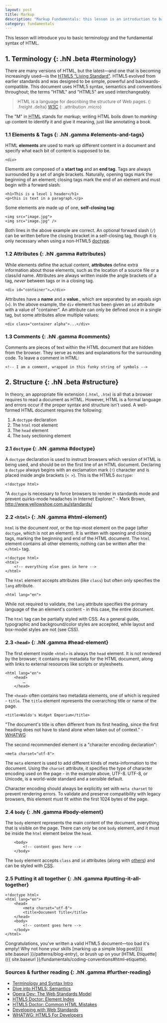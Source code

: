 ```yaml
---
layout: post
title: Markup
description: "Markup Fundamentals: this lesson is an introduction to basic terminology and the fundamental syntax of HTML. Web-Craft is an online curriculum written to help design students become fluent with the web."
category: fundamentals
---
```

This lesson will introduce you to basic terminology and the fundamental syntax of HTML.

<!-- more start -->
## 1. Terminology {: .hN .beta #terminology}

There are many versions of HTML, but the latest&mdash;and one that is becoming increasingly used&mdash;is the [HTML5 "Living Standard"](http://developers.whatwg.org/). HTML5 evolved from earlier standards and was designed to be simple, powerful and backwards-compatible. This document uses HTML5 syntax, semantics and conventions throughout; the terms "HTML" and "HTML5" are used interchangeably.

> HTML is a language for describing the structure of Web pages.
> {: .freight .delta}
> [W3C](http://w3.org)
> {: .attribution .micro}

The "M" in <abbr title="Hyper-Text Markup Language">HTML</abbr> stands for _markup_; writing HTML boils down to _marking up_ content to identify it and give it meaning, just like annotating a book.


### 1.1 Elements & Tags {: .hN .gamma #elements-and-tags}

HTML **elements** are used to mark up different content in a document and specify what each bit of content is supposed to be.	
	
	<div>

Elements are composed of a **start tag** and an **end tag**. Tags are always surrounded by a set of angle brackets. Naturally, opening tags mark the beginning of an element; closing tags mark the end of an element and must begin with a forward slash:

	<h1>This is a level 1 header</h1>
	<p>this is text in a paragraph.</p>

Some elements are made up of one, **self-closing tag**:

	<img src="image.jpg">
	<img src="image.jpg" />

Both lines in the above example are correct. An optional forward slash (`/`) can be written before the closing bracket in a self-closing tag, though it is only necessary when using a non-HTML5 [doctype](#).


### 1.2 Attributes {: .hN .gamma #attributes}

While elements define the actual content, **attributes** define extra information about those elements, such as the location of a source file or a class/id name. Attributes are always written inside the angle brackets of a tag, _never_ between tags or in a closing tag.
	
	<div id="container">…</div>

Attributes have a **name** and a **value**., which are separated by an equals sign (`=`). In the above example, the `div` element has been given an `id` attribute with a value of "container". An attribute can only be defined once in a single tag, but some attributes allow multiple values:

	<div class="container alpha">...</div>


### 1.3 Comments {: .hN .gamma #comments}

Comments are pieces of text within the HTML document that are hidden from the browser. They serve as notes and explanations for the surrounding code. To leave a comment in HTML:

	<!-- I am a comment, wrapped in this funky string of symbols -->


## 2. Structure {: .hN .beta #structure}

In theory, an appropriate file extension (`.html`, `.htm`) is all that a browser requires to read a document as HTML. However, HTML is a formal language and errors occur if the proper syntax and structure isn't used. A well-formed HTML document requires the following:

1. A `doctype` declaration
2. The `html` root element
3. The `head` element
4. The `body` sectioning element 


### 2.1 `doctype` {: .hN .gamma #doctype}

A `doctype` declaration is used to instruct browsers which version of HTML is being used, and should be on the first line of an HTML document. Declaring a `doctype` always begins with an exclamation mark (`!`) character and is placed inside angle brackets (`< >`). This is the HTML5 `doctype`:

	<!doctype html>

"A `doctype` is necessary to force browsers to render in standards mode and prevent quirks-mode headaches in Internet Explorer." - Mark Brown, http://www.yellowshoe.com.au/standards/


### 2.2 `<html>` {: .hN .gamma #html-element}

`html` is the document _root_, or the top-most element on the page (after `doctype`, which is not an element). It is written with opening and closing tags, marking the beginning and end of the HTML document. The `html` element contains all other elements; nothing can be written after the `</html>` tag. 

	<!doctype html>
	<html>
		<!-- everything else goes in here -->
	</html>

The `html` element accepts attributes (like `class`) but often only specifies the `lang` attribute.
 
	<html lang="en">

While not required to validate, the `lang` attribute specifies the primary language of the an element's content - in this case, the entire document.

The `html` tag can be partially styled with CSS. As a general guide, typographic and background/color styles are accepted, while layout and box-model styles are not (see CSS).


### 2.3 `<head>` {: .hN .gamma #head-element}

The first element inside `<html>` is always the `head` element. It is not rendered by the browser; it contains any metadata for the HTML document, along with links to external resources like scripts or stylesheets. 

	<html lang="en">
		<head>
			…
		</head>

The `<head>` often contains two metadata elements, one of which is required - `title`. The `title` element represents the overarching title or name of the page.

	<title>Waldo's Widget Emporium</title>

"The document's title is often different from its first heading, since the first heading does not have to stand alone when taken out of context." - [WHATWG](http://developers.whatwg.org/semantics.html)

The second recommended element is a "character encoding declaration":

	<meta charset="utf-8">

The `meta` element is used to add different kinds of meta-information to the document. Using the `charset` attribute, it specifies the type of character encoding used on the page - in the example above, UTF-8. UTF-8, or Unicode, is a world-wide standard and a sensible default.

Character encoding should always be explicitly set with `meta charset` to prevent rendering errors. To validate and preserve compatibility with legacy browsers, this element must fit within the first 1024 bytes of the page.


### 2.4 `body` {: .hN .gamma #body-element}

The `body` element represents the main content of the document, everything that is visible on the page. There can only be one `body` element, and it must be inside the `html` element below the `head`.

		<body>
			<!-- content goes here -->
		</body>

The `body` element accepts `class` and `id` attributes (along with [others](http://developers.whatwg.org/elements.html#global-attributes)) and can be styled with <abbr title="Cascading Style Sheets">CSS</abbr>.


### 2.5 Putting it all together {: .hN .gamma #putting-it-all-together}

	<!doctype html>
	<html lang="en">
		<head>
			<meta charset="utf-8">
			<title>Document Title</title>
		</head>
		<body>
			<!-- content goes here -->
		</body>
	</html>

Congratulations, you've written a valid HTML5 document&mdash;too bad it's empty! Why not hone your skills [marking up a simple blog post]({{ site.baseurl }}/patterns/blog-entry), or brush up on your [HTML Etiquette]({{ site.baseurl }}/fundamentals/coding-conventions#html-etiquette).


### Sources & further reading {: .hN .gamma #further-reading}

-	[Terminology and Syntax Intro](http://learn.shayhowe.com/html-css/terminology-syntax-intro/)
-	[Dive into HTML5: Semantics](http://mislav.uniqpath.com/diveintohtml5/semantics.html)	
-	[Opera Dev: The Web Standards Model](http://dev.opera.com/articles/view/4-the-web-standards-model-html-css-a)
-	[HTML5 Doctor: Element Index](http://html5doctor.com/)
-	[HTML5 Doctor: Common HTML Mistakes](http://html5doctor.com/avoiding-common-html5-mistakes/)
-	[Developing with Web Standards](http://www.456bereastreet.com/lab/developing_with_web_standards/structure/)
-	[WHATWG: HTML5 For Developers](http://developers.whatwg.org/)

<!-- more end -->
